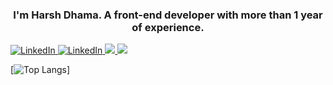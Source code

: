  
<h3 align="center">I'm Harsh Dhama. A front-end developer with more than 1 year of experience.</h3>
 

<a href="https://www.linkedin.com/in/harsh-dhama-06a5921aa/" target="_blank">
<img src="https://img.shields.io/badge/LinkedIn-%230077B5.svg?&style=flat-square&logo=linkedin&logoColor=white" alt="LinkedIn">
</a> 
<a href="https://www.youtube.com/@harshdhama3977/videos" target="_blank">
<img src="https://img.shields.io/badge/YouTube-FF0000?style=flat-square&logo=youtube&logoColor=white" alt="LinkedIn">
</a> 
 <a href="https://stackoverflow.com/users/13720432/harsh-dhama">
 <img src="https://img.shields.io/badge/Stack Overflow-f48024?style=flat-square&logo=stackoverflow&logoColor=white" />
 </a>
</a> 
 <a href="mailto:dhamaharsh9@gmail.com">
 <img src="https://img.shields.io/badge/-Gmail-c14438?style=flat-square&logo=Gmail&logoColor=white" />
 </a>
  
 [![Top Langs](https://github-readme-stats.vercel.app/api/top-langs/?username=mohammad-taheri1&layout=compact&theme=vision-friendly-dark)]
  
